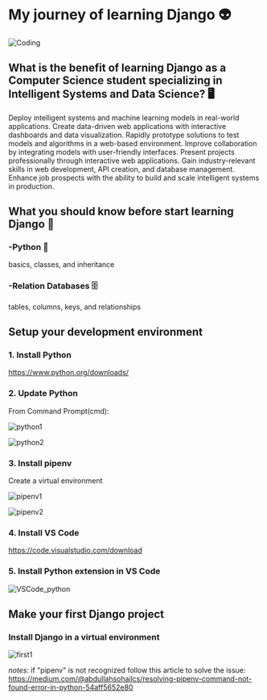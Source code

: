 # My journey of learning Django 👽
<img  alt="Coding" src="https://automationpanda.com/wp-content/uploads/2017/09/django-logo-negative.png?w=620">

## What is the benefit of learning Django as a Computer Science student specializing in Intelligent Systems and Data Science? 🖥️

Deploy intelligent systems and machine learning models in real-world applications.
Create data-driven web applications with interactive dashboards and data visualization.
Rapidly prototype solutions to test models and algorithms in a web-based environment.
Improve collaboration by integrating models with user-friendly interfaces.
Present projects professionally through interactive web applications.
Gain industry-relevant skills in web development, API creation, and database management.
Enhance job prospects with the ability to build and scale intelligent systems in production.


## What you should know before start learning Django 🤔
### -Python 🐍
basics, classes, and inheritance
### -Relation Databases 🗄️
tables, columns, keys, and relationships


## Setup your development environment
### 1. Install Python
https://www.python.org/downloads/

### 2. Update Python
From Command Prompt(cmd):

![python1](https://github.com/user-attachments/assets/4626889f-4a95-482c-94e6-630120e1efc0)

![python2](https://github.com/user-attachments/assets/99724522-4a79-4744-96d3-33bfeacd48a1)

### 3. Install pipenv
Create a virtual environment

![pipenv1](https://github.com/user-attachments/assets/5224655e-45e5-49eb-8c47-baec927e6cfe)

![pipenv2](https://github.com/user-attachments/assets/a3942662-1433-4ca9-96b0-77761625ea90)

### 4. Install VS Code
https://code.visualstudio.com/download

### 5. Install Python extension in VS Code
![VSCode_python](https://github.com/user-attachments/assets/2134f947-b0a4-4ddf-8a06-edb8266327c9)



## Make your first Django project 
### Install Django in a virtual environment
![first1](https://github.com/user-attachments/assets/fd7c9a28-07d4-448a-9d3e-db5a9081f576)

*notes*: if "pipenv" is not recognized follow this article to solve the issue: 
https://medium.com/@abdullahsohailcs/resolving-pipenv-command-not-found-error-in-python-54aff5652e80
